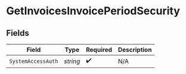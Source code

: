 # GetInvoicesInvoicePeriodSecurity


## Fields

| Field              | Type               | Required           | Description        |
| ------------------ | ------------------ | ------------------ | ------------------ |
| `SystemAccessAuth` | *string*           | :heavy_check_mark: | N/A                |